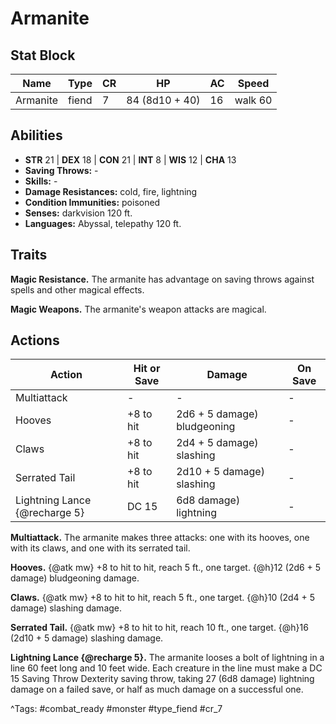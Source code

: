 # Armanite

## Stat Block

| Name | Type | CR | HP | AC | Speed |
|------|------|----|----|----|-------|
| Armanite | fiend | 7 | 84 (8d10 + 40) | 16 | walk 60 |

## Abilities

- **STR** 21 | **DEX** 18 | **CON** 21 | **INT** 8 | **WIS** 12 | **CHA** 13
- **Saving Throws:** -  
- **Skills:** -  
- **Damage Resistances:** cold, fire, lightning  
- **Condition Immunities:** poisoned  
- **Senses:** darkvision 120 ft.  
- **Languages:** Abyssal, telepathy 120 ft.

## Traits

**Magic Resistance.** The armanite has advantage on saving throws against spells and other magical effects.

**Magic Weapons.** The armanite's weapon attacks are magical.


## Actions

| Action | Hit or Save | Damage | On Save |
|--------|--------------|--------|----------|
| Multiattack | - | - | - |
| Hooves | +8 to hit | 2d6 + 5 damage) bludgeoning | - |
| Claws | +8 to hit | 2d4 + 5 damage) slashing | - |
| Serrated Tail | +8 to hit | 2d10 + 5 damage) slashing | - |
| Lightning Lance {@recharge 5} | DC 15 | 6d8 damage) lightning | - |

**Multiattack.** The armanite makes three attacks: one with its hooves, one with its claws, and one with its serrated tail.

**Hooves.** {@atk mw} +8 to hit to hit, reach 5 ft., one target. {@h}12 (2d6 + 5 damage) bludgeoning damage.

**Claws.** {@atk mw} +8 to hit to hit, reach 5 ft., one target. {@h}10 (2d4 + 5 damage) slashing damage.

**Serrated Tail.** {@atk mw} +8 to hit to hit, reach 10 ft., one target. {@h}16 (2d10 + 5 damage) slashing damage.

**Lightning Lance {@recharge 5}.** The armanite looses a bolt of lightning in a line 60 feet long and 10 feet wide. Each creature in the line must make a DC 15 Saving Throw Dexterity saving throw, taking 27 (6d8 damage) lightning damage on a failed save, or half as much damage on a successful one.


^Tags: #combat_ready #monster #type_fiend #cr_7